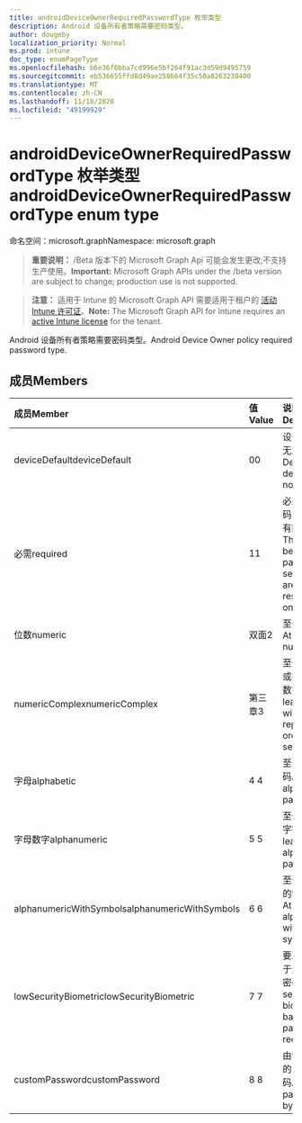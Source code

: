 ```yaml
---
title: androidDeviceOwnerRequiredPasswordType 枚举类型
description: Android 设备所有者策略需要密码类型。
author: dougeby
localization_priority: Normal
ms.prod: intune
doc_type: enumPageType
ms.openlocfilehash: b6e36f6bba7cd996e5bf264f91ac3d59d9495759
ms.sourcegitcommit: eb536655ffd8d49ae258664f35c50a8263238400
ms.translationtype: MT
ms.contentlocale: zh-CN
ms.lasthandoff: 11/18/2020
ms.locfileid: "49199929"
---
```

# <a name="androiddeviceownerrequiredpasswordtype-enum-type"></a><span data-ttu-id="5665c-103">androidDeviceOwnerRequiredPasswordType 枚举类型</span><span class="sxs-lookup"><span data-stu-id="5665c-103">androidDeviceOwnerRequiredPasswordType enum type</span></span>

<span data-ttu-id="5665c-104">命名空间：microsoft.graph</span><span class="sxs-lookup"><span data-stu-id="5665c-104">Namespace: microsoft.graph</span></span>

> <span data-ttu-id="5665c-105">**重要说明：** /Beta 版本下的 Microsoft Graph Api 可能会发生更改;不支持生产使用。</span><span class="sxs-lookup"><span data-stu-id="5665c-105">**Important:** Microsoft Graph APIs under the /beta version are subject to change; production use is not supported.</span></span>

> <span data-ttu-id="5665c-106">**注意：** 适用于 Intune 的 Microsoft Graph API 需要适用于租户的 [活动 Intune 许可证](https://go.microsoft.com/fwlink/?linkid=839381)。</span><span class="sxs-lookup"><span data-stu-id="5665c-106">**Note:** The Microsoft Graph API for Intune requires an [active Intune license](https://go.microsoft.com/fwlink/?linkid=839381) for the tenant.</span></span>

<span data-ttu-id="5665c-107">Android 设备所有者策略需要密码类型。</span><span class="sxs-lookup"><span data-stu-id="5665c-107">Android Device Owner policy required password type.</span></span>

## <a name="members"></a><span data-ttu-id="5665c-108">成员</span><span class="sxs-lookup"><span data-stu-id="5665c-108">Members</span></span>
|<span data-ttu-id="5665c-109">成员</span><span class="sxs-lookup"><span data-stu-id="5665c-109">Member</span></span>|<span data-ttu-id="5665c-110">值</span><span class="sxs-lookup"><span data-stu-id="5665c-110">Value</span></span>|<span data-ttu-id="5665c-111">说明</span><span class="sxs-lookup"><span data-stu-id="5665c-111">Description</span></span>|
|:---|:---|:---|
|<span data-ttu-id="5665c-112">deviceDefault</span><span class="sxs-lookup"><span data-stu-id="5665c-112">deviceDefault</span></span>|<span data-ttu-id="5665c-113">0</span><span class="sxs-lookup"><span data-stu-id="5665c-113">0</span></span>|<span data-ttu-id="5665c-114">设备默认值，无意向。</span><span class="sxs-lookup"><span data-stu-id="5665c-114">Device default value, no intent.</span></span>|
|<span data-ttu-id="5665c-115">必需</span><span class="sxs-lookup"><span data-stu-id="5665c-115">required</span></span>|<span data-ttu-id="5665c-116">1</span><span class="sxs-lookup"><span data-stu-id="5665c-116">1</span></span>|<span data-ttu-id="5665c-117">必须设置密码，但类型没有限制。</span><span class="sxs-lookup"><span data-stu-id="5665c-117">There must be a password set, but there are no restrictions on type.</span></span>|
|<span data-ttu-id="5665c-118">位数</span><span class="sxs-lookup"><span data-stu-id="5665c-118">numeric</span></span>|<span data-ttu-id="5665c-119">双面</span><span class="sxs-lookup"><span data-stu-id="5665c-119">2</span></span>|<span data-ttu-id="5665c-120">至少为数值。</span><span class="sxs-lookup"><span data-stu-id="5665c-120">At least numeric.</span></span>|
|<span data-ttu-id="5665c-121">numericComplex</span><span class="sxs-lookup"><span data-stu-id="5665c-121">numericComplex</span></span>|<span data-ttu-id="5665c-122">第三章</span><span class="sxs-lookup"><span data-stu-id="5665c-122">3</span></span>|<span data-ttu-id="5665c-123">至少不带重复或有序序列的数字。</span><span class="sxs-lookup"><span data-stu-id="5665c-123">At least numeric with no repeating or ordered sequences.</span></span>|
|<span data-ttu-id="5665c-124">字母</span><span class="sxs-lookup"><span data-stu-id="5665c-124">alphabetic</span></span>|<span data-ttu-id="5665c-125">4 </span><span class="sxs-lookup"><span data-stu-id="5665c-125">4</span></span>|<span data-ttu-id="5665c-126">至少为字母密码。</span><span class="sxs-lookup"><span data-stu-id="5665c-126">At least alphabetic password.</span></span>|
|<span data-ttu-id="5665c-127">字母数字</span><span class="sxs-lookup"><span data-stu-id="5665c-127">alphanumeric</span></span>|<span data-ttu-id="5665c-128">5 </span><span class="sxs-lookup"><span data-stu-id="5665c-128">5</span></span>|<span data-ttu-id="5665c-129">至少为字母数字密码</span><span class="sxs-lookup"><span data-stu-id="5665c-129">At least alphanumeric password</span></span>|
|<span data-ttu-id="5665c-130">alphanumericWithSymbols</span><span class="sxs-lookup"><span data-stu-id="5665c-130">alphanumericWithSymbols</span></span>|<span data-ttu-id="5665c-131">6 </span><span class="sxs-lookup"><span data-stu-id="5665c-131">6</span></span>|<span data-ttu-id="5665c-132">至少带有符号的字母数字。</span><span class="sxs-lookup"><span data-stu-id="5665c-132">At least alphanumeric with symbols.</span></span>|
|<span data-ttu-id="5665c-133">lowSecurityBiometric</span><span class="sxs-lookup"><span data-stu-id="5665c-133">lowSecurityBiometric</span></span>|<span data-ttu-id="5665c-134">7 </span><span class="sxs-lookup"><span data-stu-id="5665c-134">7</span></span>|<span data-ttu-id="5665c-135">要求低安全基于生物特征的密码。</span><span class="sxs-lookup"><span data-stu-id="5665c-135">Low security biometrics based password required.</span></span>|
|<span data-ttu-id="5665c-136">customPassword</span><span class="sxs-lookup"><span data-stu-id="5665c-136">customPassword</span></span>|<span data-ttu-id="5665c-137">8 </span><span class="sxs-lookup"><span data-stu-id="5665c-137">8</span></span>|<span data-ttu-id="5665c-138">由管理员设置的自定义密码。</span><span class="sxs-lookup"><span data-stu-id="5665c-138">Custom password set by the admin.</span></span>|




